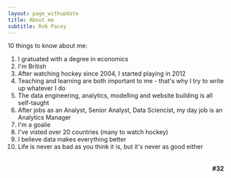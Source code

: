 ```yaml
---
layout: page_withupdate
title: About me
subtitle: Rob Pacey
---
```


10 things to know about me:
1. I gratuated with a degree in economics
2. I'm British 
3. After watching hockey since 2004, I started playing in 2012
4. Teaching and learning are both important to me - that's why I try to write up whatever I do
5. The data engineering, analytics, modelling and website building is all self-taught
6. After jobs as an Analyst, Senior Analyst, Data Sciencist, my day job is an Analytics Manager
7. I'm a goalie
8. I've visted over 20 countries (many to watch hockey)
9. I believe data makes everything better
10. Life is never as bad as you think it is, but it's never as good either

<div style="text-align:right;">
    <h4 style="display:inline-block;">#32</h4>
</div>

